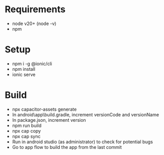# Requirements

- node v20+ (node -v)
- npm

# Setup

- npm i -g @ionic/cli
- npm install
- ionic serve

# Build

- npx capacitor-assets generate
- In android\app\build.gradle, increment versionCode and versionName
- In package.json, increment version
- npm run build
- npx cap copy 
- npx cap sync
- Run in android studio (as administrator) to check for potential bugs
- Go to app flow to build the app from the last commit
